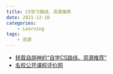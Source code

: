 ```yaml
---
title: CS学习路线、资源推荐
date: 2021-12-10
categories: 
    - Learning
tags:  
    - 资源
---
```



- [转载自胡神的“自学CS路线、资源推荐”](https://conanhujinming.github.io/post/how_to_learn_cs/)
- [名校公开课程评价网
](https://conanhujinming.github.io/comments-for-awesome-courses/)

